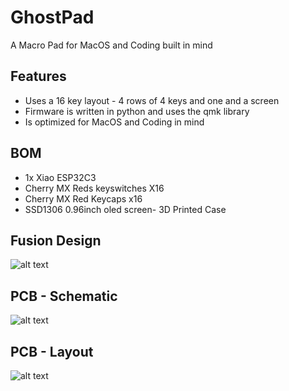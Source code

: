 # GhostPad
A Macro Pad for MacOS and Coding built in mind


## Features

- Uses a 16 key layout - 4 rows of 4 keys and one and a screen
- Firmware is written in python and uses the qmk library
- Is optimized for MacOS and Coding in mind


## BOM
- 1x Xiao ESP32C3
- Cherry MX Reds keyswitches X16
- Cherry MX Red Keycaps x16
- SSD1306 0.96inch
 oled screen- 3D Printed Case

## Fusion Design

![alt text](image.png)

## PCB - Schematic

![alt text](image-1.png)

## PCB - Layout

![alt text](image-2.png)
